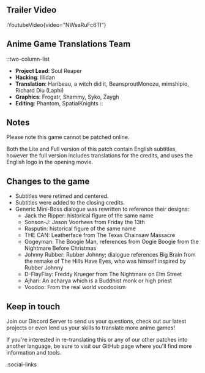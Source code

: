 ## Trailer Video
:YoutubeVideo{video="NWseRuFc6TI"}

## Anime Game Translations Team
::two-column-list
- **Project Lead**: Soul Reaper
- **Hacking**: Illidan
- **Translation**: Haribeau, a witch did it, BeansproutMonozu, mimshipio, Richard Diu (Laphi)
- **Graphics**: Frogatr, Shammy, Syko, Zaygh
- **Editing**: Phantom, SpatialKnights
::

## Notes
Please note this game cannot be patched online.

Both the Lite and Full version of this patch contain English subtitles, however the full version includes translations for the credits, and uses the English logo in the opening movie.

## Changes to the game
* Subtitles were retimed and centered.
* Subtitles were added to the closing credits.
* Generic Mini-Boss dialogue was rewritten to reference their designs:
  - Jack the Ripper: historical figure of the same name
  - Sonson-J: Jason Voorhees from Friday the 13th
  - Rasputin: historical figure of the same name
  - THE CAN: Leatherface from The Texas Chainsaw Massacre
  - Oogeyman: The Boogie Man, references from Oogie Boogie from the Nightmare Before Christmas
  - Johnny Rubber: Rubber Johnny; dialogue references Big Brain from the remake of The Hills Have Eyes, who was himself inspired by Rubber Johnny
  - D-FlayFlay: Freddy Krueger from The Nightmare on Elm Street
  - Ajhari: An acharya which is a Buddhist monk or high priest
  - Voodoo: From the real world voodooism

## Keep in touch
Join our Discord Server to send us your questions, check out our latest projects or even lend us your skills to translate more anime games!

If you're interested in re-translating this or any of our other patches into another language, be sure to visit our GitHub page where you'll find more information and tools.

<!-- Social media, Discord and blog buttons -->
:social-links